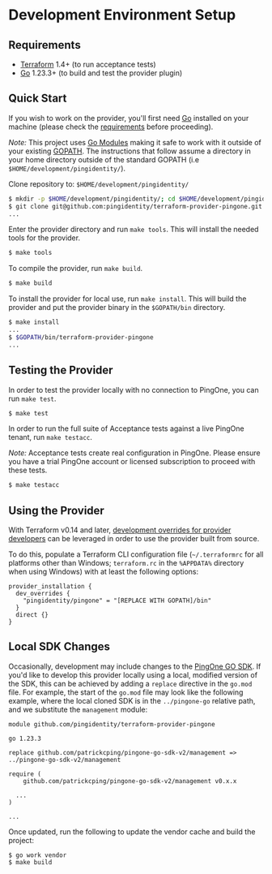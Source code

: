 # Development Environment Setup

## Requirements

- [Terraform](https://www.terraform.io/downloads.html) 1.4+ (to run acceptance tests)
- [Go](https://golang.org/doc/install) 1.23.3+ (to build and test the provider plugin)

## Quick Start

If you wish to work on the provider, you'll first need [Go](http://www.golang.org) installed on your machine (please check the [requirements](#requirements) before proceeding).

*Note:* This project uses [Go Modules](https://blog.golang.org/using-go-modules) making it safe to work with it outside of your existing [GOPATH](http://golang.org/doc/code.html#GOPATH). The instructions that follow assume a directory in your home directory outside of the standard GOPATH (i.e `$HOME/development/pingidentity/`).

Clone repository to: `$HOME/development/pingidentity/`

```sh
$ mkdir -p $HOME/development/pingidentity/; cd $HOME/development/pingidentity/
$ git clone git@github.com:pingidentity/terraform-provider-pingone.git
...
```

Enter the provider directory and run `make tools`. This will install the needed tools for the provider.

```sh
$ make tools
```

To compile the provider, run `make build`.

```sh
$ make build
```

To install the provider for local use, run `make install`. This will build the provider and put the provider binary in the `$GOPATH/bin` directory.

```sh
$ make install
...
$ $GOPATH/bin/terraform-provider-pingone
...
```

## Testing the Provider

In order to test the provider locally with no connection to PingOne, you can run `make test`.

```sh
$ make test
```

In order to run the full suite of Acceptance tests against a live PingOne tenant, run `make testacc`.

*Note:* Acceptance tests create real configuration in PingOne.  Please ensure you have a trial PingOne account or licensed subscription to proceed with these tests.

```sh
$ make testacc
```

## Using the Provider

With Terraform v0.14 and later, [development overrides for provider developers](https://www.terraform.io/docs/cli/config/config-file.html#development-overrides-for-provider-developers) can be leveraged in order to use the provider built from source.

To do this, populate a Terraform CLI configuration file (`~/.terraformrc` for all platforms other than Windows; `terraform.rc` in the `%APPDATA%` directory when using Windows) with at least the following options:

```hcl
provider_installation {
  dev_overrides {
    "pingidentity/pingone" = "[REPLACE WITH GOPATH]/bin"
  }
  direct {}
}
```

## Local SDK Changes

Occasionally, development may include changes to the [PingOne GO SDK](https://github.com/patrickcping/pingone-go-sdk-v2). If you'd like to develop this provider locally using a local, modified version of the SDK, this can be achieved by adding a `replace` directive in the `go.mod` file.  For example, the start of the `go.mod` file may look like the following example, where the local cloned SDK is in the `../pingone-go` relative path, and we substitute the `management` module:

```
module github.com/pingidentity/terraform-provider-pingone

go 1.23.3

replace github.com/patrickcping/pingone-go-sdk-v2/management => ../pingone-go-sdk-v2/management

require (
	github.com/patrickcping/pingone-go-sdk-v2/management v0.x.x
  
  ...
)

...
```

Once updated, run the following to update the vendor cache and build the project:

```shell
$ go work vendor
$ make build
```